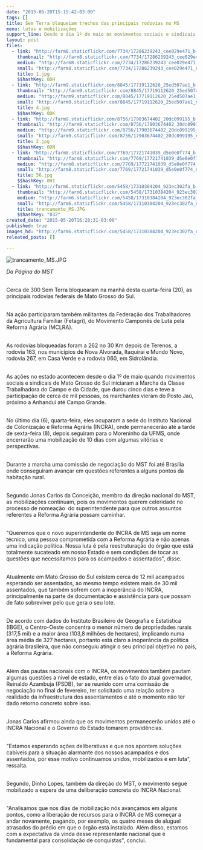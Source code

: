 ```yaml
---
date: "2015-05-20T15:15:42-03:00"
tags: []
title: Sem Terra bloqueiam trechos das principais rodovias no MS
menu: lutas e mobilizações
support_line: Desde o dia 1º de maio os movimentos sociais e sindicais do estado estão participando da Marcha da Classe Trabalhadora do Campo e da Cidade.
layout: post
files:
  - link: "http://farm8.staticflickr.com/7734/17286239243_cee029e471_b.jpg"
    thumbnail: "http://farm8.staticflickr.com/7734/17286239243_cee029e471_t.jpg"
    medium: "http://farm8.staticflickr.com/7734/17286239243_cee029e471_z.jpg"
    small: "http://farm8.staticflickr.com/7734/17286239243_cee029e471_n.jpg"
    title: 1.jpg
    $$hashKey: 0DH
  - link: "http://farm9.staticflickr.com/8845/17719112620_25ed507ae1_b.jpg"
    thumbnail: "http://farm9.staticflickr.com/8845/17719112620_25ed507ae1_t.jpg"
    medium: "http://farm9.staticflickr.com/8845/17719112620_25ed507ae1_z.jpg"
    small: "http://farm9.staticflickr.com/8845/17719112620_25ed507ae1_n.jpg"
    title: 4.jpg
    $$hashKey: 0DK
  - link: "http://farm9.staticflickr.com/8756/17903674402_20dc099195_b.jpg"
    thumbnail: "http://farm9.staticflickr.com/8756/17903674402_20dc099195_t.jpg"
    medium: "http://farm9.staticflickr.com/8756/17903674402_20dc099195_z.jpg"
    small: "http://farm9.staticflickr.com/8756/17903674402_20dc099195_n.jpg"
    title: 2.jpg
    $$hashKey: 0DN
  - link: "http://farm8.staticflickr.com/7769/17721741039_d5e0e0f774_b.jpg"
    thumbnail: "http://farm8.staticflickr.com/7769/17721741039_d5e0e0f774_t.jpg"
    medium: "http://farm8.staticflickr.com/7769/17721741039_d5e0e0f774_z.jpg"
    small: "http://farm8.staticflickr.com/7769/17721741039_d5e0e0f774_n.jpg"
    title: 56.jpg
    $$hashKey: 0H1
  - link: "http://farm6.staticflickr.com/5458/17310384204_923ec302fa_b.jpg"
    thumbnail: "http://farm6.staticflickr.com/5458/17310384204_923ec302fa_t.jpg"
    medium: "http://farm6.staticflickr.com/5458/17310384204_923ec302fa_z.jpg"
    small: "http://farm6.staticflickr.com/5458/17310384204_923ec302fa_n.jpg"
    title: trancamento_MS.JPG
    $$hashKey: "032"
created_date: "2015-05-20T16:28:31-03:00"
published: true
images_hd: "http://farm6.staticflickr.com/5458/17310384204_923ec302fa_n.jpg"
releated_posts: []

---
```

<p><img alt="trancamento_MS.JPG" src="http://farm6.staticflickr.com/5458/17310384204_923ec302fa_b.jpg" /></p>

<p><em>Da P&aacute;gina do MST</em></p>

<p><br />
Cerca de 300 Sem Terra bloquearam na manh&atilde; desta quarta-feira (20), as principais rodovias federais de Mato Grosso do Sul.</p>

<p><br />
Na a&ccedil;&atilde;o participaram tamb&eacute;m militantes da Federa&ccedil;&atilde;o dos Trabalhadores da Agricultura Familiar (Fetagri), do Movimento Campon&ecirc;s de Luta pela Reforma Agr&aacute;ria (MCLRA).</p>

<p><br />
As rodovias bloqueadas foram a 262 no 30 Km depois de Terenos, a rodovia 163, nos munic&iacute;pios de Nova Alvorada, Itaquira&iacute; e Mundo Novo, rodovia 267, em Casa Verde e a rodovia 060, em Sidrol&acirc;ndia.</p>

<p><br />
As a&ccedil;&otilde;es no estado acontecem desde o dia 1&ordm; de maio quando movimentos sociais e sindicais de Mato Grosso do Sul iniciaram a Marcha da Classe Trabalhadora do Campo e da Cidade, que durou cinco dias e teve a participa&ccedil;&atilde;o de cerca de mil pessoas, os marchantes vieram do Posto Ja&uacute;, pr&oacute;ximo a Anhandu&iacute; at&eacute; Campo Grande.</p>

<p><br />
No &uacute;ltimo dia (6), quarta-feira, eles ocuparam a sede do <span class="st">Instituto Nacional de Coloniza&ccedil;&atilde;o e Reforma Agr&aacute;ria</span> (INCRA), onde permanecer&atilde;o at&eacute; a tarde de sexta-feira (8), depois seguiram para o Moreninho da UFMS, onde encerrar&atilde;o uma mobiliza&ccedil;&atilde;o de 10 dias com algumas vit&oacute;rias e perspectivas.</p>

<p><br />
Durante a marcha uma comiss&atilde;o de negocia&ccedil;&atilde;o do MST foi at&eacute; Bras&iacute;lia onde conseguiram avan&ccedil;ar em quest&otilde;es referentes a alguns pontos da habita&ccedil;&atilde;o rural.</p>

<p><br />
Segundo Jonas Carlos da Concei&ccedil;&atilde;o, membro da dire&ccedil;&atilde;o nacional do MST, as mobiliza&ccedil;&otilde;es continuam, pois os movimentos querem celeridade no processo de nomea&ccedil;&atilde;o&nbsp; do superintendente para que outros assuntos referentes a Reforma Agr&aacute;ria possam caminhar.</p>

<p><br />
&quot;Queremos que o novo superintendente do INCRA de MS seja um nome t&eacute;cnico, uma pessoa comprometida com a Reforma Agr&aacute;ria e n&atilde;o apenas uma indica&ccedil;&atilde;o pol&iacute;tica. Nossa luta &eacute; pela reestrutura&ccedil;&atilde;o do &oacute;rg&atilde;o que est&aacute; totalmente sucateado em nosso Estado e sem condi&ccedil;&otilde;es de tocar as quest&otilde;es que necessitamos para os acampados e assentados&quot;, disse.</p>

<p><br />
Atualmente em Mato Grosso do Sul existem cerca de 12 mil acampados esperando ser assentados, ao mesmo tempo existem mais de 30 mil assentados, que tamb&eacute;m sofrem com a inoper&acirc;ncia do INCRA, principalmente na parte de documenta&ccedil;&atilde;o e assist&ecirc;ncia para que possam de fato sobreviver pelo que gera o seu lote.</p>

<p><br />
De acordo com dados do <span class="st">Instituto Brasileiro de Geografia e Estat&iacute;stica (</span>IBGE), o Centro-Oeste concentra o menor n&uacute;mero de propriedades rurais (317,5 mil) e a maior &aacute;rea (103,8 milh&otilde;es de hectares), implicando numa &aacute;rea m&eacute;dia de 327 hectares, portanto est&aacute; claro a inoper&acirc;ncia da pol&iacute;tica agr&aacute;ria brasileira, que n&atilde;o conseguiu atingir o seu principal objetivo no pa&iacute;s, a Reforma Agr&aacute;ria.</p>

<p><br />
Al&eacute;m das pautas nacionais com o INCRA, os movimentos tamb&eacute;m pautam algumas quest&otilde;es a n&iacute;vel de estado, entre elas o fato do atual governador, Reinaldo Azambuja (PSDB), ter se reunido com uma comiss&atilde;o de negocia&ccedil;&atilde;o no final de fevereiro, ter solicitado uma rela&ccedil;&atilde;o sobre a realidade da infraestrutura dos assentamentos e at&eacute; o momento n&atilde;o ter dado retorno concreto sobre isso.</p>

<p><br />
Jonas Carlos afirmou ainda que os movimentos permanecer&atilde;o unidos at&eacute; o INCRA Nacional e o Governo do Estado tomarem provid&ecirc;ncias.</p>

<p><br />
&quot;Estamos esperando a&ccedil;&otilde;es deliberativas e que nos apontem solu&ccedil;&otilde;es cab&iacute;veis para a situa&ccedil;&atilde;o alarmante dos nossos acampados e dos assentados, por esse motivo continuamos unidos, mobilizados e em luta&quot;, ressalta.</p>

<p><br />
Segundo, Dinho Lopes, tamb&eacute;m da dire&ccedil;&atilde;o do MST, o movimento segue mobilizado a espera de uma delibera&ccedil;&atilde;o concreta do INCRA Nacional.</p>

<p><br />
&quot;Analisamos que nos dias de mobiliza&ccedil;&atilde;o n&oacute;s avan&ccedil;amos em alguns pontos, como a libera&ccedil;&atilde;o de recursos para o INCRA de MS come&ccedil;ar a andar novamente, pagando, por exemplo, os quatro meses de aluguel atrasados do pr&eacute;dio em que o &oacute;rg&atilde;o est&aacute; instalado. Al&eacute;m disso, estamos com a expectativa da vinda desse representante nacional que &eacute; fundamental para consolida&ccedil;&atilde;o de conquistas&quot;, conclui.&nbsp;</p>
